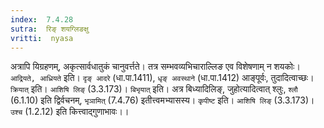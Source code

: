 ```yaml
---
index:  7.4.28
sutra:  रिङ् शयग्लिङक्षु
vritti:  nyasa
---
```


अत्रापि यिग्रहणम्, अकृत्सार्वधातुकं चानुवर्त्तते। तत्र सम्भवव्यभिचाराल्लिङ एव विशेषणाम् न शयकोः। `आद्रियते, आध्रियते` इति। `दृङ् आदरे` (धा.पा.1411), `धृङ् अवस्थाने` (धा.पा.1412) आङ्पूर्वः, तुदादित्वाच्छः। `क्रियात्` इति। `आशिषि लिङ्` (3.3.173)। `बिभृयात्` इति। अत्र बिध्यादिलिङ्, जुहोत्यादित्वात् श्लुः, `श्लौ` (6.1.10) इति द्विर्वचनम्, `भृञामित्` (7.4.76) इतीत्त्वमभ्यासस्य। `कृपीष्ट` इति। `आशिषि लिङ्` (3.3.173)। `उश्च` (1.2.12) इति कित्त्वाद्गुणाभावः।।

